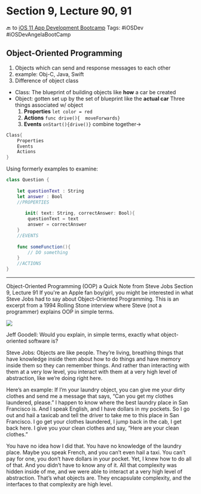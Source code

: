 # Section 9, Lecture 90, 91
🔙 to [iOS 11 App Development Bootcamp](bear://x-callback-url/open-note?id=83D58FA4-AF29-4C6F-A882-B2C8BF438CB9-6199-00003565A665E5FC)
Tags: #iOSDev #iOSDevAngelaBootCamp
 
## Object-Oriented Programming
1. Objects which can send  and response messages to each other
2. example: Obj-C, Java, Swift
3. Difference of object class
* Class: The blueprint of building objects
	like **how** a car be created
* Object: gotten set up by the set of blueprint
	like the **actual car**
Three things associated w/ object
	1. **Properties**
	`let color = red`
	2. **Actions**
	`func drive(){	moveForwards}`
	3. **Events**
	`onStart(){drive()}`
combine together->
```swift
Class{
	Properties
	Events
	Actions
}
```

Using formerly examples to examine:
```swift
class Question {
    
    let questionText : String
    let answer : Bool
    //PROPERTIES
    
	   init( text: String, correctAnswer: Bool){
        questionText = text
        answer = correctAnswer
    }
    //EVENTS
    
    func someFunction(){
        // DO something
    }
    //ACTIONS
}

```


- - - -
Object-Oriented Programming (OOP) a Quick Note from Steve Jobs
Section 9, Lecture 91
If you're an Apple fan boy/girl, you might be interested in what Steve Jobs had to say about Object-Oriented Programming. This is an excerpt from a 1994 Rolling Stone interview where Steve (not a programmer) explains OOP in simple terms. 

![](Section%209,%20Lecture%2090,%2091/Screen%20Shot%202018-07-03%20at%2010.39.14.png)


Jeff Goodell: Would you explain, in simple terms, exactly what object-oriented software is?

Steve Jobs: Objects are like people. They’re living, breathing things that have knowledge inside them about how to do things and have memory inside them so they can remember things. And rather than interacting with them at a very low level, you interact with them at a very high level of abstraction, like we’re doing right here.

Here’s an example: If I’m your laundry object, you can give me your dirty clothes and send me a message that says, “Can you get my clothes laundered, please.” I happen to know where the best laundry place in San Francisco is. And I speak English, and I have dollars in my pockets. So I go out and hail a taxicab and tell the driver to take me to this place in San Francisco. I go get your clothes laundered, I jump back in the cab, I get back here. I give you your clean clothes and say, “Here are your clean clothes.”

You have no idea how I did that. You have no knowledge of the laundry place. Maybe you speak French, and you can’t even hail a taxi. You can’t pay for one, you don’t have dollars in your pocket. Yet, I knew how to do all of that. And you didn’t have to know any of it. All that complexity was hidden inside of me, and we were able to interact at a very high level of abstraction. That’s what objects are. They encapsulate complexity, and the interfaces to that complexity are high level.